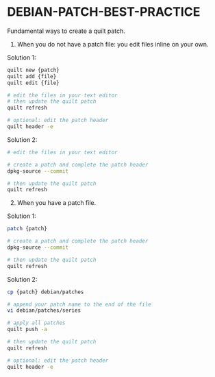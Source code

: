 # DEBIAN-PATCH-BEST-PRACTICE

Fundamental ways to create a quilt patch.

1. When you do not have a patch file: you edit files inline on your own.

Solution 1:

```bash
quilt new {patch}
quilt add {file}
quilt edit {file}

# edit the files in your text editor
# then update the quilt patch
quilt refresh

# optional: edit the patch header
quilt header -e
```

Solution 2:

```bash
# edit the files in your text editor

# create a patch and complete the patch header
dpkg-source --commit

# then update the quilt patch
quilt refresh

```

2. When you have a patch file.

Solution 1:

```bash
patch {patch}

# create a patch and complete the patch header
dpkg-source --commit

# then update the quilt patch
quilt refresh
```

Solution 2:

```bash
cp {patch} debian/patches

# append your patch name to the end of the file
vi debian/patches/series

# apply all patches
quilt push -a

# then update the quilt patch
quilt refresh

# optional: edit the patch header
quilt header -e
```

